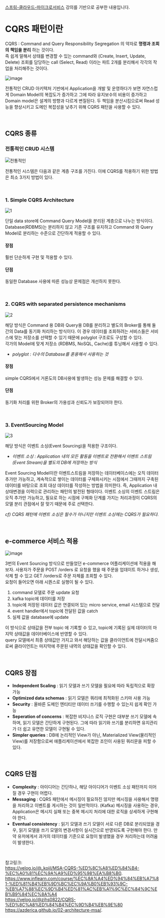 [스프링-클라우드-마이크로서비스](https://www.inflearn.com/course/%EC%8A%A4%ED%94%84%EB%A7%81-%ED%81%B4%EB%9D%BC%EC%9A%B0%EB%93%9C-%EB%A7%88%EC%9D%B4%ED%81%AC%EB%A1%9C%EC%84%9C%EB%B9%84%EC%8A%A4) 강의를 기반으로 공부한 내용입니다. 

   
# CQRS 패턴이란

CQRS : Command and Query Responsibility Segregation 의 약자로 **명령과 조회의 책임을 분리** 하는 것이다.    
즉 쉽게 말해서 상태를 변경할 수 있는 command와 (Create, Insert, Update, Delete) 조회를 담당하는 call (Select, Read) 이라는 파트 2개를 분리해서 각각의 작업을 처리해주는 것이다. 

![image](https://user-images.githubusercontent.com/45115557/204132735-c9c9100a-a8f0-4fc6-b3cb-92a8151863fe.png)

전통적인 CRUD 아키텍처 기반에서 Application을 개발 및 운영하다가 보면 자연스럽게 Domain Model의 복잡도가 증가하고 그에 따라 유지보수의 비용이 증가하고 Domain model은 설계의 방향과 다르게 변질된다. 두 책임을 분산시킴으로써 Read 성능을 향상시키고 도메인 복잡성을 낮추기 위해 CQRS 패턴을 사용할 수 있다. 

</br>

## CQRS 종류

### 전통적인 CRUD 시스템

![전통적인](https://user-images.githubusercontent.com/45115557/204135397-6aaa84e2-2ef6-4f89-b952-896619d5c404.png)

전통적인 시스템은 다음과 같은 계층 구조를 가진다. 이에 CQRS를 적용하기 위한 방법은 최소 3가지 방법이 있다. 

</br>

### 1. Simple CQRS Architecture

![1](https://user-images.githubusercontent.com/45115557/204135862-a91caac8-2593-4e37-91e9-1332234a326e.png)

단일 data store에 Command Query Model을 분리된 계층으로 나누는 방식이다. Database(RDBMS)는 분리하지 않고 기존 구조를 유지하고 Command 와 Query Model로 분리하는 수준으로 간단하게 적용할 수 있다. 

#### 장점 

훨씬 단순하게 구현 및 적용할 수 있다. 

#### 단점

동일한 Database 사용에 따른 성능상 문제점은 개선하지 못한다. 

</br>

### 2. CQRS with separated persistence mechanisms

![2](https://user-images.githubusercontent.com/45115557/204136012-0ead0e26-5545-4077-9734-f1bab81c0787.png)

해당 방식은 Command 용 DB와 Query용 DB를 분리하고 별도의 Broker를 통해 둘간의 Data를 동기화 처리하는 방식이다. 
이 경우 데이터를 조회하려는 서비스들은 서비스에 맞는 저장소를 선택할 수 있기 때문에 polyglot 구조로도 구성할 수 있다.    
각가의 Model에 맞게 저장소 (RDBMS, NoSQL, Cache)를 튜닝해서 사용할 수 있다. 

* *polyglot : 다수의 Database를 혼용해서 사용하는 것*

#### 장점

simple CQRS에서 거론도의 DB사용에 발생하는 성능 문제를 해결할 수 있다. 

#### 단점

동기화 처리를 위한 Broker의 가용성과 신뢰도가 보장되어야 한다. 

</br>

### 3. EventSourcing Model

![3](https://user-images.githubusercontent.com/45115557/204136154-c28ad11e-a369-4f16-8cbd-a49f256333b8.png)

해당 방식은 이벤트 소싱(Event Sourcing)을 적용한 구조이다.    

* *이벤트 소싱 : Application 내의 모든 활동을 이벤트로 전환해서 이벤트 스트림(Event Stream)을 별도의 DB에 저장하는 방식*

Event Sourcing Model이란 이벤트스트림을 저장하는 데이터베이스에는 오직 데이터 추가만 가능하고, 계속적으로 쌓이는 데이터를 구체화시키는 시점에서 그때까지 
구축된 데이터를 바탕으로 조회 대상 데이터를 작성하는 방법을 의미한다. 즉, Application 내 상태변경을 이력으로 관리하는 패턴의 발전된 형태이다. 
이벤트 소싱의 이벤트 스트림은 오직 추가만 가능하고, 필요로 하는 시점에 구체화 단계를 가지는 처리과정이 CQRS의 모델 분리 관점에서 잘 맞기 때문에 주로 선택한다.    

*cf) CQRS 패턴에 이벤트 소싱은 필수가 아니지만 이벤트 소싱에는 CQRS가 필요하다.*

</br>

## e-commerce 서비스 적용

![image](https://user-images.githubusercontent.com/45115557/204136470-18917551-47b9-4287-a6e2-d290cf16b69c.png)

3번의 Event Sourcing 방식으로 만들었던 e-commerce 어플리케이션에 적용을 해보자. 
사용자가 주문을 POST /orders 로 요청을 했을 때 주문을 업데이트 하거나 생성, 삭제 할 수 있고 GET /orders로 주문 자체를 조회할 수 있다.    
요청이 들어오면 아래 시퀀스로 실행이 될 수 있다.    

1) command 모델로 주문 update 요청
2) kafka topic에 데이터를 저장
3) topic에 저장된 데이터 값은 연결되어 있는 micro service, email 시스템으로 전달
4) event handler에서 topic에 전달된 값을 catch
5) 실제 값을 database에 update

이 방식으로 상태값을 전부 topic 에 기록할 수 있고, topic에 기록된 실제 데이터의 마지막 상태값을 데이터베이스에 반영할 수 있다.     
query 모델에서 최종 상태값만 가지고 와서 해당하는 값을 클라이언트에 전달시켜줌으로써 클라이언트는 마지막에 주문된 내역의 상태값을 확인할 수 있다. 

</br>

## CQRS 장점

* **Independent Scaling** : 읽기 모델과 쓰기 모델을 필요에 따라 독립적으로 확장 가능
* **Optimized data schemas** : 읽기 모델은 쿼리에 최적화된 스키마 사용 가능
* **Security** : 올바른 도메인 엔티티만 데이터 쓰기를 수행할 수 있는지 쉽게 확인 가능
* **Seperation of concerns** : 복잡한 비지니스 로직 구현은 대부분 쓰기 모델에 속하며, 읽기 모델은 간단하게 구현된다. 그에 따라 읽기와 쓰기를 분리하면 유지관리가 더 쉽고 유연한 모델이 구현될 수 있다. 
* **Simpler queries** : DB에 논리적인 View가 아닌, Materialized View(물리적인 View)를 저장함으로써 애플리케이션에서 복잡한 조인이 사용된 쿼리문을 피할 수 있다. 

</br>

## CQRS 단점

* **Complexity** : 아이디어는 간단하나, 해당 아이디어가 이벤트 소싱 패턴까지 이어질 경우 구현이 어렵다. 
* **Messaging** : CQRS 패턴에서 메시징이 필요하진 않지만 메시징을 사용해서 명령을 처리하고 이벤트를 게시하는 것이 일반적이다. (Kafka) 
메시징을 사용하는 경우, Application은 메시지 실패 또는 중복 메시지 처리에 대한 로직을 상세하게 구현해야 한다. 
* **Eventual consistency** : 읽기 모델과 쓰기 모델이 서로 다른 DB로 분리되었을 경우, 읽기 모델을 쓰기 모델의 변경사항이 실시간으로 반영되도록 구현해야 한다.
만약 유저에게서 과거의 데이터를 기준으로 요청이 발생했을 경우 처리하는데 어려움이 발생한다. 

</br>







참고링크:    
https://velog.io/@_koiil/MSA-CQRS-%ED%8C%A8%ED%84%B4-%EC%A0%81%EC%9A%A9%ED%95%98%EA%B8%B0.  
https://www.inflearn.com/course/%EC%8A%A4%ED%94%84%EB%A7%81-%ED%81%B4%EB%9D%BC%EC%9A%B0%EB%93%9C-%EB%A7%88%EC%9D%B4%ED%81%AC%EB%A1%9C%EC%84%9C%EB%B9%84%EC%8A%A4   
https://velog.io/@zihs0822/CQRS-%ED%8C%A8%ED%84%B4%EC%9D%B4%EB%9E%80   
https://azderica.github.io/02-architecture-msa/.  


